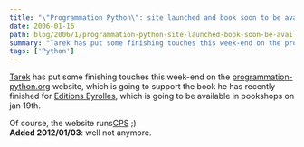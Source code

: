 ```yaml
---
title: "\"Programmation Python\": site launched and book soon to be available"
date: 2006-01-16
path: blog/2006/1/programmation-python-site-launched-book-soon-be-available
summary: "Tarek has put some finishing touches this week-end on the programmation-python.org website, which is going to support the book he has recently finished for Editions Eyrolles, which is going to be available in bookshops on jan 19th."
tags: ['Python']
---
```


<a href="http://tarekziade.wordpress.com/">Tarek</a> has
put some finishing touches this week-end on the <a href="http://www.programmation-python.org/">programmation-python.org</a>
website, which is going to support the book he has recently finished for <a href="http://www.editions-eyrolles.com/">Editions Eyrolles</a>, which is
going to be available in bookshops on jan 19th.

Of course, the website runs<a href="http://www.cps-project.org/">CPS</a>
;)<br> **Added 2012/01/03**: well not anymore.
